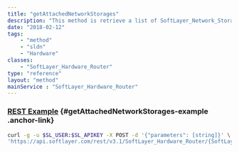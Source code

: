 ```yaml
---
title: "getAttachedNetworkStorages"
description: "This method is retrieve a list of SoftLayer_Network_Storage volumes that are authorized access to this SoftLayer_Hardware. "
date: "2018-02-12"
tags:
    - "method"
    - "sldn"
    - "Hardware"
classes:
    - "SoftLayer_Hardware_Router"
type: "reference"
layout: "method"
mainService : "SoftLayer_Hardware_Router"
---
```


### [REST Example](#getAttachedNetworkStorages-example) <a href="/article/rest/"><i class="fas fa-question"></i></a> {#getAttachedNetworkStorages-example .anchor-link} 
```bash
curl -g -u $SL_USER:$SL_APIKEY -X POST -d '{"parameters": [string]}' \
'https://api.softlayer.com/rest/v3.1/SoftLayer_Hardware_Router/{SoftLayer_Hardware_RouterID}/getAttachedNetworkStorages'
```
